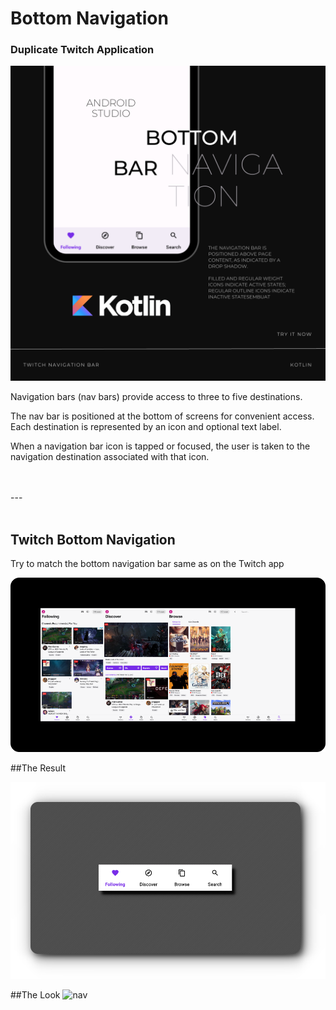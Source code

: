<h1>Bottom Navigation</h1>
<h3>Duplicate Twitch Application</h3>

![alt text](https://github.com/nadqz/Android/blob/main/Bottom%20Navigation/Example/Picture.png?raw=true)

<p>Navigation bars (nav bars) provide access to three to five destinations.</p>

<p>The nav bar is positioned at the bottom of screens for convenient access. Each destination is represented by an icon and optional text label.</p>

<p>When a navigation bar icon is tapped or focused, the user is taken to the navigation destination associated with that icon.</p>
<br></br>
---
<br></br>
<h2>Twitch Bottom Navigation</h2>
<p>Try to match the bottom navigation bar same as on the Twitch app</p>

![alt text](https://github.com/nadqz/Android/blob/main/Bottom%20Navigation/Example/Picture3.png?raw=true)

##The Result

![alt text](https://github.com/nadqz/Android/blob/main/Bottom%20Navigation/Example/Picture2.png?raw=true)

##The Look
![nav](https://github.com/nadqz/Android/assets/106371427/2f2f977c-7179-422f-8902-84454e8b1f27)
